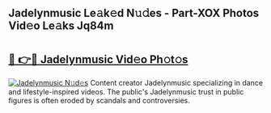 ## Jadelynmusic Le𝚊k𝚎d N𝚞𝚍es - Part-XOX Photos Vid𝚎o Le𝚊ks Jq84m

# <h2><a href="http://fbbz2or.evod.top/?m=Jadelynmusic">🔗 👉🔴 Jadelynmusic Vid𝚎o Ph𝚘t𝚘s</a></h2>

[![Jadelynmusic N𝚞d𝚎s](https://i.imgur.com/8V9OHl7.gif)](http://fbbz2or.evod.top/?m=Jadelynmusic)
Content creator Jadelynmusic specializing in dance and lifestyle-inspired videos. The public's Jadelynmusic trust in public figures is often eroded by scandals and controversies. 
